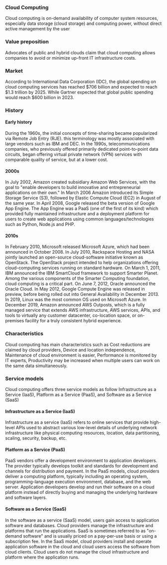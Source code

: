 ### Cloud Computing
Cloud computing is on-demand availability of computer system resources, especially data storage (cloud storage) and computing power, without direct active management by the user 

### Value preposition
Advocates of public and hybrid clouds claim that cloud computing allows companies to avoid or minimize up-front IT infrastructure costs.

### Market
According to International Data Corporation (IDC), the global spending on cloud computing services has reached $706 billion and expected to reach $1.3 trillion by 2025. While Gartner expected that global public spending would reach $600 billion in 2023.

### History
#### Early history
During the 1960s, the initial concepts of time-sharing became popularized via Remote Job Entry (RJE). this terminology was mostly associated with large vendors such as IBM and DEC. In the 1990s, telecommunications companies, who previously offered primarily dedicated point-to-point data circuits, began offering virtual private network (VPN) services with comparable quality of service, but at a lower cost.

#### 2000s
In July 2002, Amazon created subsidiary Amazon Web Services, with the goal to "enable developers to build innovative and entrepreneurial applications on their own." In March 2006 Amazon introduced its Simple Storage Service (S3), followed by Elastic Compute Cloud (EC2) in August of the same year. In April 2008, Google released the beta version of Google App Engine. The App Engine was a PaaS (one of the first of its kind) which provided fully maintained infrastructure and a deployment platform for users to create web applications using common languages/technologies such as Python, Node.js and PHP.

#### 2010s
In February 2010, Microsoft released Microsoft Azure, which had been announced in October 2008. In July 2010, Rackspace Hosting and NASA jointly launched an open-source cloud-software initiative known as OpenStack. The OpenStack project intended to help organizations offering cloud-computing services running on standard hardware. On March 1, 2011, IBM announced the IBM SmartCloud framework to support Smarter Planet. Among the various components of the Smarter Computing foundation, cloud computing is a critical part. On June 7, 2012, Oracle announced the Oracle Cloud. In May 2012, Google Compute Engine was released in preview, before being rolled out into General Availability in December 2013. In 2019, Linux was the most common OS used on Microsoft Azure. In December 2019, Amazon announced AWS Outposts, which is a fully managed service that extends AWS infrastructure, AWS services, APIs, and tools to virtually any customer datacenter, co-location space, or on-premises facility for a truly consistent hybrid experience.

### Characteristics
Cloud computing has main characteristics such as Cost reductions are claimed by cloud providers, Device and location independence, Maintenance of cloud environment is easier, Performance is monitored by IT experts, Productivity may be increased when multiple users can work on the same data simultaneously.

### Service models
Cloud computing offers three service models as follow Infrastructure as a Service (IaaS), Platform as a Service (PaaS), and Software as a Service (SaaS)

#### Infrastructure as a Service (IaaS)
Infrastructure as a service (IaaS) refers to online services that provide high-level APIs used to abstract various low-level details of underlying network infrastructure like physical computing resources, location, data partitioning, scaling, security, backup, etc.

#### Platform as a Service (PaaS)
PaaS vendors offer a development environment to application developers. The provider typically develops toolkit and standards for development and channels for distribution and payment. In the PaaS models, cloud providers deliver a computing platform, typically including an operating system, programming-language execution environment, database, and the web server. Application developers develop and run their software on a cloud platform instead of directly buying and managing the underlying hardware and software layers.

#### Software as a Service (SaaS)
In the software as a service (SaaS) model, users gain access to application software and databases. Cloud providers manage the infrastructure and platforms that run the applications. SaaS is sometimes referred to as "on-demand software" and is usually priced on a pay-per-use basis or using a subscription fee. In the SaaS model, cloud providers install and operate application software in the cloud and cloud users access the software from cloud clients. Cloud users do not manage the cloud infrastructure and platform where the application runs.